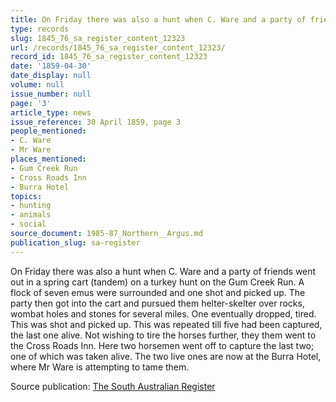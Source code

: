 ```yaml
---
title: On Friday there was also a hunt when C. Ware and a party of friends
type: records
slug: 1845_76_sa_register_content_12323
url: /records/1845_76_sa_register_content_12323/
record_id: 1845_76_sa_register_content_12323
date: '1859-04-30'
date_display: null
volume: null
issue_number: null
page: '3'
article_type: news
issue_reference: 30 April 1859, page 3
people_mentioned:
- C. Ware
- Mr Ware
places_mentioned:
- Gum Creek Run
- Cross Roads Inn
- Burra Hotel
topics:
- hunting
- animals
- social
source_document: 1985-87_Northern__Argus.md
publication_slug: sa-register
---
```


On Friday there was also a hunt when C. Ware and a party of friends went out in a spring cart (tandem) on a turkey hunt on the Gum Creek Run.  A flock of seven emus were surrounded and one shot and picked up.  The party then got into the cart and pursued them helter-skelter over rocks, wombat holes and stones for several miles.  One eventually dropped, tired.  This was shot and picked up.  This was repeated till five had been captured, the last one alive.  Not wishing to tire the horses further, they them went to the Cross Roads Inn.  Here two horsemen went off to capture the last two; one of which was taken alive.  The two live ones are now at the Burra Hotel, where Mr Ware is attempting to tame them.

Source publication: [The South Australian Register](/publications/sa-register/)
